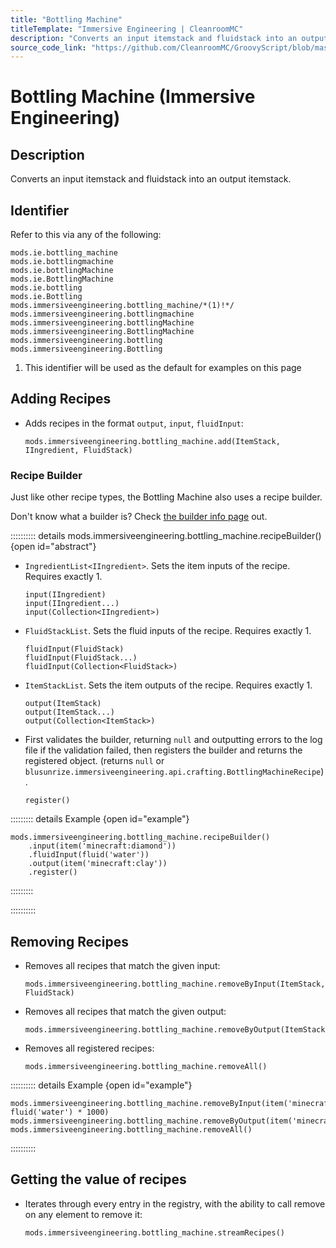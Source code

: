 ```yaml
---
title: "Bottling Machine"
titleTemplate: "Immersive Engineering | CleanroomMC"
description: "Converts an input itemstack and fluidstack into an output itemstack."
source_code_link: "https://github.com/CleanroomMC/GroovyScript/blob/master/src/main/java/com/cleanroommc/groovyscript/compat/mods/immersiveengineering/BottlingMachine.java"
---
```


# Bottling Machine (Immersive Engineering)

## Description

Converts an input itemstack and fluidstack into an output itemstack.

## Identifier

Refer to this via any of the following:

```groovy:no-line-numbers {7}
mods.ie.bottling_machine
mods.ie.bottlingmachine
mods.ie.bottlingMachine
mods.ie.BottlingMachine
mods.ie.bottling
mods.ie.Bottling
mods.immersiveengineering.bottling_machine/*(1)!*/
mods.immersiveengineering.bottlingmachine
mods.immersiveengineering.bottlingMachine
mods.immersiveengineering.BottlingMachine
mods.immersiveengineering.bottling
mods.immersiveengineering.Bottling
```

1. This identifier will be used as the default for examples on this page

## Adding Recipes

- Adds recipes in the format `output`, `input`, `fluidInput`:

    ```groovy:no-line-numbers
    mods.immersiveengineering.bottling_machine.add(ItemStack, IIngredient, FluidStack)
    ```


### Recipe Builder

Just like other recipe types, the Bottling Machine also uses a recipe builder.

Don't know what a builder is? Check [the builder info page](../../../groovy/builder.md) out.

:::::::::: details mods.immersiveengineering.bottling_machine.recipeBuilder() {open id="abstract"}
- `IngredientList<IIngredient>`. Sets the item inputs of the recipe. Requires exactly 1.

    ```groovy:no-line-numbers
    input(IIngredient)
    input(IIngredient...)
    input(Collection<IIngredient>)
    ```

- `FluidStackList`. Sets the fluid inputs of the recipe. Requires exactly 1.

    ```groovy:no-line-numbers
    fluidInput(FluidStack)
    fluidInput(FluidStack...)
    fluidInput(Collection<FluidStack>)
    ```

- `ItemStackList`. Sets the item outputs of the recipe. Requires exactly 1.

    ```groovy:no-line-numbers
    output(ItemStack)
    output(ItemStack...)
    output(Collection<ItemStack>)
    ```

- First validates the builder, returning `null` and outputting errors to the log file if the validation failed, then registers the builder and returns the registered object. (returns `null` or `blusunrize.immersiveengineering.api.crafting.BottlingMachineRecipe`).

    ```groovy:no-line-numbers
    register()
    ```

::::::::: details Example {open id="example"}
```groovy:no-line-numbers
mods.immersiveengineering.bottling_machine.recipeBuilder()
    .input(item('minecraft:diamond'))
    .fluidInput(fluid('water'))
    .output(item('minecraft:clay'))
    .register()
```

:::::::::

::::::::::

## Removing Recipes

- Removes all recipes that match the given input:

    ```groovy:no-line-numbers
    mods.immersiveengineering.bottling_machine.removeByInput(ItemStack, FluidStack)
    ```

- Removes all recipes that match the given output:

    ```groovy:no-line-numbers
    mods.immersiveengineering.bottling_machine.removeByOutput(ItemStack)
    ```

- Removes all registered recipes:

    ```groovy:no-line-numbers
    mods.immersiveengineering.bottling_machine.removeAll()
    ```

:::::::::: details Example {open id="example"}
```groovy:no-line-numbers
mods.immersiveengineering.bottling_machine.removeByInput(item('minecraft:sponge'), fluid('water') * 1000)
mods.immersiveengineering.bottling_machine.removeByOutput(item('minecraft:potion').withNbt([Potion:'minecraft:mundane']))
mods.immersiveengineering.bottling_machine.removeAll()
```

::::::::::

## Getting the value of recipes

- Iterates through every entry in the registry, with the ability to call remove on any element to remove it:

    ```groovy:no-line-numbers
    mods.immersiveengineering.bottling_machine.streamRecipes()
    ```

